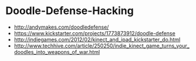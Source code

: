 Doodle-Defense-Hacking
======================

- http://andymakes.com/doodledefense/
- https://www.kickstarter.com/projects/1773873912/doodle-defense
- http://indiegames.com/2012/02/kinect_and_ipad_kickstarter_do.html
- http://www.techhive.com/article/250250/indie_kinect_game_turns_your_doodles_into_weapons_of_war.html
